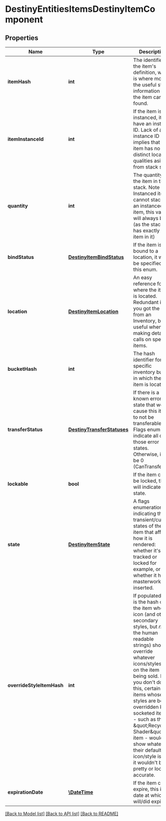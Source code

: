 # DestinyEntitiesItemsDestinyItemComponent

## Properties
Name | Type | Description | Notes
------------ | ------------- | ------------- | -------------
**itemHash** | **int** | The identifier for the item&#39;s definition, which is where most of the useful static information for the item can be found. | [optional] 
**itemInstanceId** | **int** | If the item is instanced, it will have an instance ID. Lack of an instance ID implies that the item has no distinct local qualities aside from stack size. | [optional] 
**quantity** | **int** | The quantity of the item in this stack. Note that Instanced items cannot stack. If an instanced item, this value will always be 1 (as the stack has exactly one item in it) | [optional] 
**bindStatus** | [**DestinyItemBindStatus**](DestinyItemBindStatus.md) | If the item is bound to a location, it will be specified in this enum. | [optional] 
**location** | [**DestinyItemLocation**](DestinyItemLocation.md) | An easy reference for where the item is located. Redundant if you got the item from an Inventory, but useful when making detail calls on specific items. | [optional] 
**bucketHash** | **int** | The hash identifier for the specific inventory bucket in which the item is located. | [optional] 
**transferStatus** | [**DestinyTransferStatuses**](DestinyTransferStatuses.md) | If there is a known error state that would cause this item to not be transferable, this Flags enum will indicate all of those error states. Otherwise, it will be 0 (CanTransfer). | [optional] 
**lockable** | **bool** | If the item can be locked, this will indicate that state. | [optional] 
**state** | [**DestinyItemState**](DestinyItemState.md) | A flags enumeration indicating the transient/custom states of the item that affect how it is rendered: whether it&#39;s tracked or locked for example, or whether it has a masterwork plug inserted. | [optional] 
**overrideStyleItemHash** | **int** | If populated, this is the hash of the item whose icon (and other secondary styles, but *not* the human readable strings) should override whatever icons/styles are on the item being sold.  If you don&#39;t do this, certain items whose styles are being overridden by socketed items - such as the \&quot;Recycle Shader\&quot; item - would show whatever their default icon/style is, and it wouldn&#39;t be pretty or look accurate. | [optional] 
**expirationDate** | [**\DateTime**](\DateTime.md) | If the item can expire, this is the date at which it will/did expire. | [optional] 

[[Back to Model list]](../README.md#documentation-for-models) [[Back to API list]](../README.md#documentation-for-api-endpoints) [[Back to README]](../README.md)


